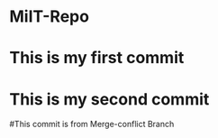 # MiIT-Repo

# This is my first commit

# This is my second commit

#This commit is from Merge-conflict Branch

